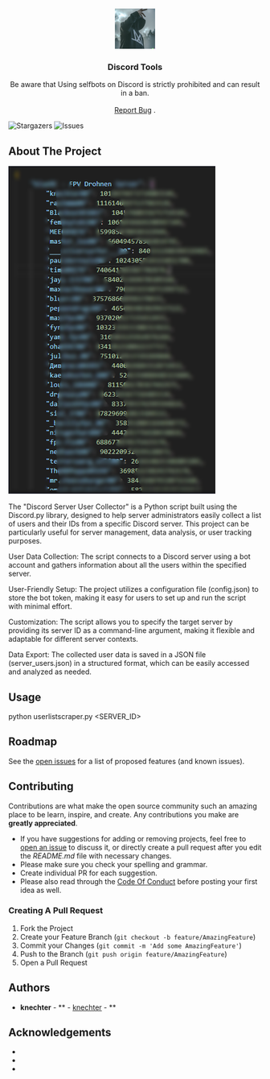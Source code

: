 <br/>
<p align="center">
  <a href="https://github.com/knechter-maker/discord-scraper-tools">
    <img src="pictures/logo2.png" alt="Logo" width="80" height="80">
  </a>

  <h3 align="center">Discord Tools</h3>

  <p align="center">
    Be aware that Using selfbots on Discord is strictly prohibited and can result in a ban.
    <br/>
    <br/>
    <a href="https://github.com/knechter-maker/discord-scraper-tools/issues">Report Bug</a>
    .
  </p>
</p>

![Stargazers](https://img.shields.io/github/stars/knechter-maker/discord-scraper-tools?style=social) ![Issues](https://img.shields.io/github/issues/knechter-maker/discord-scraper-tools) 

## About The Project

![Screen Shot](pictures/exam.PNG)

The "Discord Server User Collector" is a Python script built using the Discord.py library, designed to help server administrators easily collect a list of users and their IDs from a specific Discord server. This project can be particularly useful for server management, data analysis, or user tracking purposes.

User Data Collection: The script connects to a Discord server using a bot account and gathers information about all the users within the specified server.

User-Friendly Setup: The project utilizes a configuration file (config.json) to store the bot token, making it easy for users to set up and run the script with minimal effort.

Customization: The script allows you to specify the target server by providing its server ID as a command-line argument, making it flexible and adaptable for different server contexts.

Data Export: The collected user data is saved in a JSON file (server_users.json) in a structured format, which can be easily accessed and analyzed as needed.




## Usage

python userlistscraper.py <SERVER_ID>


## Roadmap

See the [open issues](https://github.com/knechter-maker/discord-scraper-tools/issues) for a list of proposed features (and known issues).

## Contributing

Contributions are what make the open source community such an amazing place to be learn, inspire, and create. Any contributions you make are **greatly appreciated**.
* If you have suggestions for adding or removing projects, feel free to [open an issue](https://github.com/knechter-maker/discord-scraper-tools/issues/new) to discuss it, or directly create a pull request after you edit the *README.md* file with necessary changes.
* Please make sure you check your spelling and grammar.
* Create individual PR for each suggestion.
* Please also read through the [Code Of Conduct](https://github.com/knechter-maker/discord-scraper-tools/blob/main/CODE_OF_CONDUCT.md) before posting your first idea as well.

### Creating A Pull Request

1. Fork the Project
2. Create your Feature Branch (`git checkout -b feature/AmazingFeature`)
3. Commit your Changes (`git commit -m 'Add some AmazingFeature'`)
4. Push to the Branch (`git push origin feature/AmazingFeature`)
5. Open a Pull Request

## Authors

* **knechter** - ** - [knechter](https://github.com/knechter-maker) - **

## Acknowledgements

* []()
* []()
* []()
